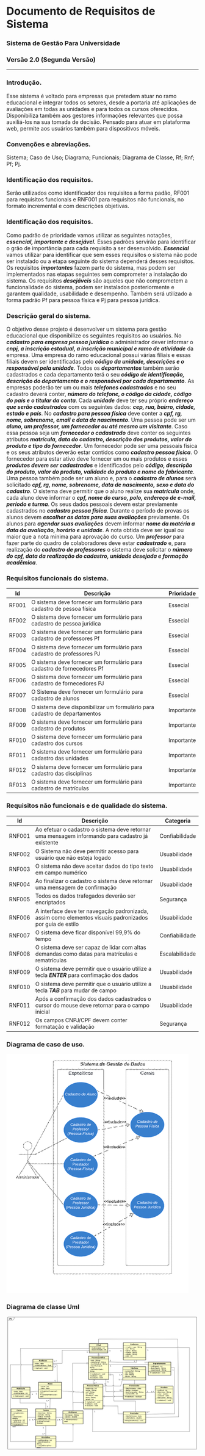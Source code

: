 # Documento de Requisitos de Sistema
### Sistema de Gestão Para Universidade
### Versão 2.0 (Segunda Versão)
---
### Introdução.
Esse sistema é voltado para empresas que pretedem atuar no ramo educacional e  integrar todos os setores, desde a portaria até aplicações de avaliações em todas as unidades e para todos os cursos oferecidos. Disponibiliza também aos gestores informações relevantes que possa auxiliá-los na sua tomada de decisão. Pensado para atuar em plataforma web, permite aos usuários também para dispositivos móveis.
### Convenções e abreviações.
Sistema; Caso de Uso; Diagrama; Funcionais; Diagrama de Classe, Rf; Rnf; Pf; Pj.
### Identificação dos requisitos.
Serão utilizados como identificador dos requisitos a forma padão, RF001 para
requisitos funcionais e RNF001 para requisitos não funcionais, no formato incremental
e com descrições objetivas.
### Identificação dos requisitos.
Como padrão de prioridade vamos utilizar as seguintes notações, ***essencial, importante e desejável.*** Esses padrões servirão para identificar o grão de importância para cada requisito a ser desenvolvido. ***Essencial*** vamos utilizar para identificar que sem esses requisitos o sistema não pode ser instalado ou a etapa seguinte do sistema dependerá desses requisitos. Os requisitos ***importantes*** fazem parte do sistema, mas podem ser implementados nas etapas seguintes sem comprometer a instalação do sistema. Os requisitos ***desejáveis*** são aqueles que não comprometem a funcionalidade do sistema, podem ser instalados posteriormente e garantem qualidade, usabilidade e desempenho. Também será utilizado a forma padrão Pf para pessoa física e Pj para pessoa jurídica.
### Descrição geral do sistema.
O objetivo desse projeto é desenvolver um sistema para gestão educacional que
disponibilize os seguintes requisitos ao usuários. No ***cadastro para empresa pessoa jurídica*** o administrador dever
informar o ***cnpj, a inscrição estadual, a inscrição municipal e ramo de atividade*** da
empresa. Uma empresa do ramo educacional possui várias filiais e essas filiais devem
ser identificadas pelo ***código da unidade, descrições e o responsável pela unidade***.
Todos os ***departamentos*** também serão cadastrados e cada departamento terá o seu
***código de identificação, descrição do departamento e o responsável por cada
departamento***. As empresas poderão ter um ou mais ***telefones cadastrados*** e no seu
cadastro deverá conter, ***número do telefone, o código da cidade, código do país e o
titular da conta***. Cada ***unidade*** deve ter seu próprio ***endereço que serão cadastrados*** com os
seguintes dados: ***cep, rua, bairro, cidade, estado e país***. No ***cadastro para pessoa
física*** deve conter a ***cpf, rg, nome, sobrenome, email e data de nascimento***. Uma
pessoa pode ser um ***aluno, um professor, um fornecedor ou até mesmo um visitante***.
Caso essa pessoa seja um ***fornecedor o cadastrado*** deve conter os seguintes
atributos ***matrícula, data do cadastro, descrição dos produtos, valor do produto e
tipo do fornecedor***. Um fornecedor pode ser uma pessoais física e os seus atributos
deverão estar contidos como ***cadastro pessoa física***. O fornecedor para estar ativo deve
fornecer um ou mais produtos e esses ***produtos devem ser cadastrados*** e identificados
pelo ***código, descrição do produto, valor do produto, validade do produto
e nome do fabricante***. Uma pessoa também pode ser um aluno e, para o ***cadastro de
alunos*** será solicitado ***cpf, rg, nome, sobrenome, data de nascimento, sexo e data do
cadastro***. O sistema deve permitir que o aluno realize sua ***matrícula*** onde, cada aluno
deve informar o ***cpf, nome do curso, polo, endereço de e-mail, período e
turma***. Os seus dados pessoais devem estar previamente cadastrados no ***cadastro
pessoa física***. Durante o período de provas os alunos devem ***escolher as datas para suas avaliações***
previamente. Os alunos para ***agendar suas avaliações*** devem informar ***nome da matéria a data da
avaliação, horário e unidade***. A nota obtida deve ser igual ou
maior que a nota mínima para aprovação do curso. Um ***professor*** para fazer parte do quadro de colaboradores deve estar ***cadastrado*** e, para realização do ***cadastro de professores*** o sistema deve solicitar o ***número do cpf, data da realização do cadastro, unidade desejada e formação acadêmica***.

### Requisitos funcionais do sistema.

| Id     | Descrição | Prioridade     | 
| ----------- | ----------- |-----------| 
| RF001   | O sistema deve fornecer um formulário para cadastro de pessoa física  |Essecial|
| RF002   | O sistema deve fornecer um formulário para cadastro de pessoa jurídica  |Essecial|
| RF003   | O sistema deve fornecer um formulário para cadastro de professores Pf  |Essecial|
| RF004   | O sistema deve fornecer um formulário para cadastro de professores PJ  |Essecial|
| RF005   | O sistema deve fornecer um formulário para cadastro de fornecedores Pf  |Essecial|
| RF006   | O sistema deve fornecer um formulário para cadastro de fornecedores PJ  |Essecial|
| RF007   | O Sistema deve fornecer um formulário para cadastro de alunos           |Essecial|
| RF008   | O sistema deve disponibilizar um formulário para cadastro de departamentos |Importante|
| RF009   | O sistema deve fornecer um formulário para cadastro de produtos  |Importante|
| RF010   | O sistema deve fornecer um formulário para cadastro dos cursos  |Importante|
| RF011   | O sistema deve fornecer um formulário para cadastro das unidades  |Importante|
| RF012   | O sistema deve fornecer um formulário para cadastro das disciplinas |Importante|
| RF013   | O sistema deve fornecer um formulário para cadastro de matrículas |Importante|

### Requisitos não funcionais e de qualidade do sistema.
| Id     | Descrição | Categoria     | 
| ----------- | ----------- |-----------| 
| RNF001   | Ao efetuar o cadastro o sistema deve retornar uma mensagem informando para cadastro já existente  |Confiabilidade|
| RNF002   | O Sistema não deve permitir acesso para usuário que não esteja logado  |Usuabilidade|
| RNF003   | O sistema não deve aceitar dados do tipo texto em campo numérico |Usuabilidade|
| RNF004   | Ao finalizar o cadastro o sistema deve retornar uma mensagem de confirmação  |Usuabilidade|
| RNF005   | Todos os dados trafegados deverão ser encriptados |Segurança|
| RNF006   | A interface deve ter navegação padronizada, assim como elementos visuais padronizados por guia de estilo  |Usuabilidade|
| RNF007   | O sistema deve ficar disponível 99,9% do tempo |Confiabilidade|
| RNF008   | O sistema deve ser capaz de lidar com altas demandas como datas para matrículas e rematrículas |Escalabilidade|
| RNF009   | O sistema deve permitir que o usuário utilize a tecla ***ENTER*** para confimação dos dados  |Usuabilidade|
| RNF010   | O sistema deve permitir que o usuário utilize a tecla ***TAB*** para mudar de campo  |Usuabilidade|
| RNF011   | Após a confirmação dos dados cadastrados o cursor do mouse deve retornar para o campo inicial |Usuabilidade|
| RNF012   | Os campos CNPJ/CPF devem conter formatação e validação   |Segurança|

### Diagrama de caso de uso.
![](CasoDeUsoCadastroUsuarios.png)

### Diagrama de classe Uml
![](DiagramaDeClasse.png)
